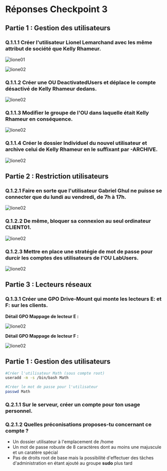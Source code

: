 # Réponses Checkpoint 3

## Partie 1 : Gestion des utilisateurs

### Q.1.1.1 Créer l'utilisateur Lionel Lemarchand avec les même attribut de société que Kelly Rhameur.

![lione01](https://github.com/Tr3n4rT/TSSR-CHECKPOINT-3-Mathieu-Leroux/blob/main/images/lionel01.png)

![lione02](https://github.com/Tr3n4rT/TSSR-CHECKPOINT-3-Mathieu-Leroux/blob/main/images/lionel02.png)


### Q.1.1.2 Créer une OU DeactivatedUsers et déplace le compte désactivé de Kelly Rhameur dedans. 

![lione02](https://github.com/Tr3n4rT/TSSR-CHECKPOINT-3-Mathieu-Leroux/blob/main/images/desactivatedgroup.png)

### Q.1.1.3 Modifier le groupe de l'OU dans laquelle était Kelly Rhameur en conséquence.

![lione02](https://github.com/Tr3n4rT/TSSR-CHECKPOINT-3-Mathieu-Leroux/blob/main/images/groupelionel.png)

### Q.1.1.4 Créer le dossier Individuel du nouvel utilisateur et archive celui de Kelly Rhameur en le suffixant par -ARCHIVE.

![lione02](https://github.com/Tr3n4rT/TSSR-CHECKPOINT-3-Mathieu-Leroux/blob/main/images/dossier-individuel.png)

## Partie 2 : Restriction utilisateurs

### Q.1.2.1 Faire en sorte que l'utilisateur Gabriel Ghul ne puisse se connecter que du lundi au vendredi, de 7h à 17h.

![lione02](https://github.com/Tr3n4rT/TSSR-CHECKPOINT-3-Mathieu-Leroux/blob/main/images/logonhoursGG.png)

### Q.1.2.2 De même, bloquer sa connexion au seul ordinateur CLIENT01.

![lione02](https://github.com/Tr3n4rT/TSSR-CHECKPOINT-3-Mathieu-Leroux/blob/main/images/computer-restricGG.png)

### Q.1.2.3 Mettre en place une stratégie de mot de passe pour durcir les comptes des utilisateurs de l'OU LabUsers.

![lione02](https://github.com/Tr3n4rT/TSSR-CHECKPOINT-3-Mathieu-Leroux/blob/main/images/acconthardpasswd.png)

## Partie 3 : Lecteurs réseaux

### Q.1.3.1 Créer une GPO Drive-Mount qui monte les lecteurs E: et F: sur les clients.

__Détail GPO Mappage de lecteur E :__

![lione02](https://github.com/Tr3n4rT/TSSR-CHECKPOINT-3-Mathieu-Leroux/blob/main/images/mappage-E.png)

__Détail GPO Mappage de lecteur F :__

![lione02](https://github.com/Tr3n4rT/TSSR-CHECKPOINT-3-Mathieu-Leroux/blob/main/images/mappage-F.png)

## Partie 1 : Gestion des utilisateurs

```bash
#Créer l'utilisateur Math (sous compte root)
useradd -m -s /bin/bash Math

#Créer le mot de passe pour l'utilisateur
passwd Math
```

### Q.2.1.1 Sur le serveur, créer un compte pour ton usage personnel.

### Q.2.1.2 Quelles préconisations proposes-tu concernant ce compte ?
- Un dossier utilisateur à l'emplacement de /home
- Un mot de passe robuste de 8 caractères dont au moins une majuscule et un caratère spécial
- Pas de droits root de base mais la possibilité d'effectuer des tâches d'administration en étant ajouté au groupe __sudo__ plus tard
